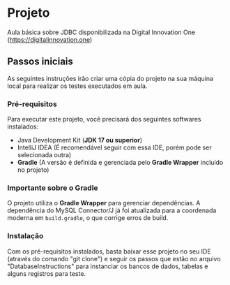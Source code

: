 # Projeto
Aula básica sobre JDBC disponibilizada na Digital Innovation One (https://digitalinnovation.one)

## Passos iniciais
As seguintes instruções irão criar uma cópia do projeto na sua máquina local para realizar os testes executados em aula.

### Pré-requisitos
Para executar este projeto, você precisará dos seguintes softwares instalados:
- Java Development Kit (**JDK 17 ou superior**)
- IntelliJ IDEA (É recomendável seguir com essa IDE, porém pode ser selecionada outra)
- **Gradle** (A versão é definida e gerenciada pelo **Gradle Wrapper** incluído no projeto)

### Importante sobre o Gradle
O projeto utiliza o **Gradle Wrapper** para gerenciar dependências. A dependência do MySQL Connector/J já foi atualizada para a coordenada moderna em `build.gradle`, o que corrige erros de build.

### Instalação
Com os pré-requisitos instalados, basta baixar esse projeto no seu IDE (através do comando "git clone") e seguir os passos que estão no arquivo "DatabaseInstructions"  para instanciar os bancos de dados, tabelas e alguns registros para teste.


